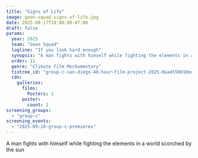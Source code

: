 ```yaml
---
title: "Signs of Life"
image: goon-squad-signs-of-life.jpg
date: 2025-08-17T19:00:00-07:00
draft: false
params:
  year: 2025
  team: "Goon Squad"
  logline: "If you look hard enough"
  synopsis: "A man fights with himself while fighting the elements in a world scorched by the sun"
  order: 11
  genre: "Climate Film Mockumentary"
  tixtree_id: "group-c-san-diego-48-hour-film-project-2025-0aa4550010ed"
  cdn:
    galleries:
      films:
        Posters: 1
      poster:
        count: 1
screening_groups:
  - "group-c"
screening_events:
  - "2025-09-10-group-c-premieres"
---
```


A man fights with himself while fighting the elements in a world scorched by the sun

